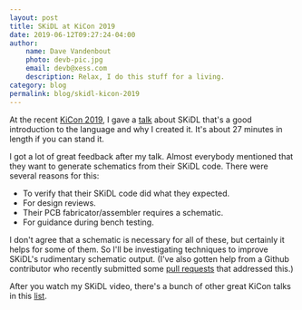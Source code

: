 ```yaml
---
layout: post
title: SKiDL at KiCon 2019
date: 2019-06-12T09:27:24-04:00
author:
    name: Dave Vandenbout
    photo: devb-pic.jpg
    email: devb@xess.com
    description: Relax, I do this stuff for a living.
category: blog
permalink: blog/skidl-kicon-2019
---
```


At the recent [KiCon 2019](https://kicad-kicon.com/), I gave a [talk](https://www.youtube.com/watch?v=WErQYI2A36M)
about SKiDL that's a good introduction to the language and why I created it.
It's about 27 minutes in length if you can stand it.

I got a lot of great feedback after my talk.
Almost everybody mentioned that they want to generate schematics from their SKiDL code.
There were several reasons for this:

* To verify that their SKiDL code did what they expected.
* For design reviews.
* Their PCB fabricator/assembler requires a schematic.
* For guidance during bench testing.

I don't agree that a schematic is necessary for all of these, but certainly
it helps for some of them.
So I'll be investigating techniques to improve SKiDL's rudimentary
schematic output.
(I've also gotten help from a Github contributor who recently submitted some
[pull requests](https://github.com/xesscorp/skidl/pulls?q=is%3Apr+author%3Aweimens)
that addressed this.)

After you watch my SKiDL video,
there's a bunch of other great KiCon talks in this
[list](https://www.youtube.com/channel/UCkJRycUz2CylxpiP-zMePow).
